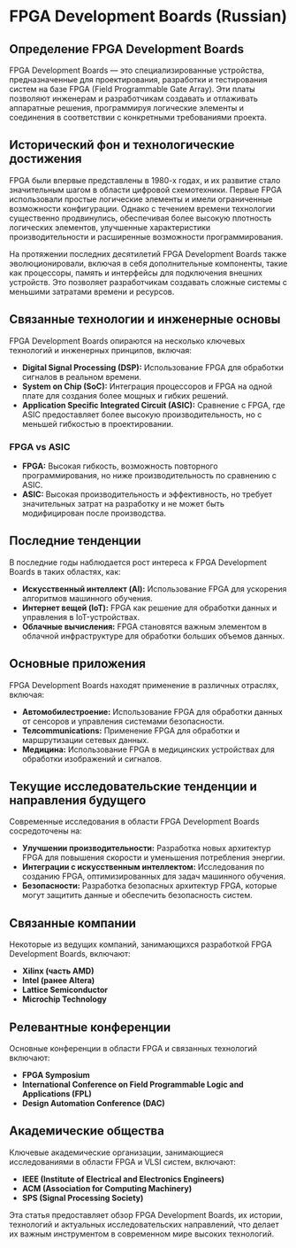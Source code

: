 # FPGA Development Boards (Russian)

## Определение FPGA Development Boards

FPGA Development Boards — это специализированные устройства, предназначенные для проектирования, разработки и тестирования систем на базе FPGA (Field Programmable Gate Array). Эти платы позволяют инженерам и разработчикам создавать и отлаживать аппаратные решения, программируя логические элементы и соединения в соответствии с конкретными требованиями проекта.

## Исторический фон и технологические достижения

FPGA были впервые представлены в 1980-х годах, и их развитие стало значительным шагом в области цифровой схемотехники. Первые FPGA использовали простые логические элементы и имели ограниченные возможности конфигурации. Однако с течением времени технологии существенно продвинулись, обеспечивая более высокую плотность логических элементов, улучшенные характеристики производительности и расширенные возможности программирования.

На протяжении последних десятилетий FPGA Development Boards также эволюционировали, включая в себя дополнительные компоненты, такие как процессоры, память и интерфейсы для подключения внешних устройств. Это позволяет разработчикам создавать сложные системы с меньшими затратами времени и ресурсов.

## Связанные технологии и инженерные основы

FPGA Development Boards опираются на несколько ключевых технологий и инженерных принципов, включая:

- **Digital Signal Processing (DSP):** Использование FPGA для обработки сигналов в реальном времени.
- **System on Chip (SoC):** Интеграция процессоров и FPGA на одной плате для создания более мощных и гибких решений.
- **Application Specific Integrated Circuit (ASIC):** Сравнение с FPGA, где ASIC предоставляет более высокую производительность, но с меньшей гибкостью в проектировании.

### FPGA vs ASIC

- **FPGA:** Высокая гибкость, возможность повторного программирования, но ниже производительность по сравнению с ASIC.
- **ASIC:** Высокая производительность и эффективность, но требует значительных затрат на разработку и не может быть модифицирован после производства.

## Последние тенденции

В последние годы наблюдается рост интереса к FPGA Development Boards в таких областях, как:

- **Искусственный интеллект (AI):** Использование FPGA для ускорения алгоритмов машинного обучения.
- **Интернет вещей (IoT):** FPGA как решение для обработки данных и управления в IoT-устройствах.
- **Облачные вычисления:** FPGA становятся важным элементом в облачной инфраструктуре для обработки больших объемов данных.

## Основные приложения

FPGA Development Boards находят применение в различных отраслях, включая:

- **Автомобилестроение:** Использование FPGA для обработки данных от сенсоров и управления системами безопасности.
- **Телcommunications:** Применение FPGA для обработки и маршрутизации сетевых данных.
- **Медицина:** Использование FPGA в медицинских устройствах для обработки изображений и сигналов.

## Текущие исследовательские тенденции и направления будущего

Современные исследования в области FPGA Development Boards сосредоточены на:

- **Улучшении производительности:** Разработка новых архитектур FPGA для повышения скорости и уменьшения потребления энергии.
- **Интеграции с искусственным интеллектом:** Исследования по созданию FPGA, оптимизированных для задач машинного обучения.
- **Безопасности:** Разработка безопасных архитектур FPGA, которые могут защитить данные и обеспечить безопасность систем.

## Связанные компании

Некоторые из ведущих компаний, занимающихся разработкой FPGA Development Boards, включают:

- **Xilinx (часть AMD)**
- **Intel (ранее Altera)**
- **Lattice Semiconductor**
- **Microchip Technology**

## Релевантные конференции

Основные конференции в области FPGA и связанных технологий включают:

- **FPGA Symposium**
- **International Conference on Field Programmable Logic and Applications (FPL)**
- **Design Automation Conference (DAC)**

## Академические общества

Ключевые академические организации, занимающиеся исследованиями в области FPGA и VLSI систем, включают:

- **IEEE (Institute of Electrical and Electronics Engineers)**
- **ACM (Association for Computing Machinery)**
- **SPS (Signal Processing Society)**

Эта статья предоставляет обзор FPGA Development Boards, их истории, технологий и актуальных исследовательских направлений, что делает их важным инструментом в современном мире высоких технологий.